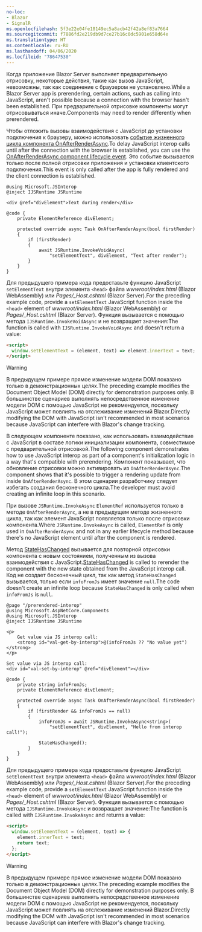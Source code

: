 ```yaml
---
no-loc:
- Blazor
- SignalR
ms.openlocfilehash: 5f3e22e04fe18149ec5a8acb42f42a8ef83a7664
ms.sourcegitcommit: f7886fd2e219db9d7ce27b16c0dc5901e658d64e
ms.translationtype: HT
ms.contentlocale: ru-RU
ms.lasthandoff: 04/06/2020
ms.locfileid: "78647530"
---
```

<span data-ttu-id="2762f-101">Когда приложение Blazor Server выполняет предварительную отрисовку, некоторые действия, такие как вызов JavaScript, невозможны, так как соединение с браузером не установлено.</span><span class="sxs-lookup"><span data-stu-id="2762f-101">While a Blazor Server app is prerendering, certain actions, such as calling into JavaScript, aren't possible because a connection with the browser hasn't been established.</span></span> <span data-ttu-id="2762f-102">При предварительной отрисовке компоненты могут отрисовываться иначе.</span><span class="sxs-lookup"><span data-stu-id="2762f-102">Components may need to render differently when prerendered.</span></span>

<span data-ttu-id="2762f-103">Чтобы отложить вызовы взаимодействия с JavaScript до установки подключения к браузеру, можно использовать [событие жизненного цикла компонента OnAfterRenderAsync](xref:blazor/lifecycle#after-component-render).</span><span class="sxs-lookup"><span data-stu-id="2762f-103">To delay JavaScript interop calls until after the connection with the browser is established, you can use the [OnAfterRenderAsync component lifecycle event](xref:blazor/lifecycle#after-component-render).</span></span> <span data-ttu-id="2762f-104">Это событие вызывается только после полной отрисовки приложения и установки клиентского подключения.</span><span class="sxs-lookup"><span data-stu-id="2762f-104">This event is only called after the app is fully rendered and the client connection is established.</span></span>

```cshtml
@using Microsoft.JSInterop
@inject IJSRuntime JSRuntime

<div @ref="divElement">Text during render</div>

@code {
    private ElementReference divElement;

    protected override async Task OnAfterRenderAsync(bool firstRender)
    {
        if (firstRender)
        {
            await JSRuntime.InvokeVoidAsync(
                "setElementText", divElement, "Text after render");
        }
    }
}
```

<span data-ttu-id="2762f-105">Для предыдущего примера кода предоставьте функцию JavaScript `setElementText` внутри элемента `<head>` файла *wwwroot/index.html* (Blazor WebAssembly) или *Pages/_Host.cshtml* (Blazor Server).</span><span class="sxs-lookup"><span data-stu-id="2762f-105">For the preceding example code, provide a `setElementText` JavaScript function inside the `<head>` element of *wwwroot/index.html* (Blazor WebAssembly) or *Pages/_Host.cshtml* (Blazor Server).</span></span> <span data-ttu-id="2762f-106">Функция вызывается с помощью метода `IJSRuntime.InvokeVoidAsync` и не возвращает значения:</span><span class="sxs-lookup"><span data-stu-id="2762f-106">The function is called with `IJSRuntime.InvokeVoidAsync` and doesn't return a value:</span></span>

```html
<script>
  window.setElementText = (element, text) => element.innerText = text;
</script>
```

> [!WARNING]
> <span data-ttu-id="2762f-107">В предыдущем примере прямое изменение модели DOM показано только в демонстрационных целях.</span><span class="sxs-lookup"><span data-stu-id="2762f-107">The preceding example modifies the Document Object Model (DOM) directly for demonstration purposes only.</span></span> <span data-ttu-id="2762f-108">В большинстве сценариев выполнять непосредственное изменение модели DOM с помощью JavaScript не рекомендуется, поскольку JavaScript может повлиять на отслеживание изменений Blazor.</span><span class="sxs-lookup"><span data-stu-id="2762f-108">Directly modifying the DOM with JavaScript isn't recommended in most scenarios because JavaScript can interfere with Blazor's change tracking.</span></span>

<span data-ttu-id="2762f-109">В следующем компоненте показано, как использовать взаимодействие с JavaScript в составе логики инициализации компонента, совместимое с предварительной отрисовкой.</span><span class="sxs-lookup"><span data-stu-id="2762f-109">The following component demonstrates how to use JavaScript interop as part of a component's initialization logic in a way that's compatible with prerendering.</span></span> <span data-ttu-id="2762f-110">Компонент показывает, что обновление отрисовки можно активировать из `OnAfterRenderAsync`.</span><span class="sxs-lookup"><span data-stu-id="2762f-110">The component shows that it's possible to trigger a rendering update from inside `OnAfterRenderAsync`.</span></span> <span data-ttu-id="2762f-111">В этом сценарии разработчику следует избегать создания бесконечного цикла.</span><span class="sxs-lookup"><span data-stu-id="2762f-111">The developer must avoid creating an infinite loop in this scenario.</span></span>

<span data-ttu-id="2762f-112">При вызове `JSRuntime.InvokeAsync` `ElementRef` используется только в методе `OnAfterRenderAsync`, а не в предыдущем методе жизненного цикла, так как элемент JavaScript появляется только после отрисовки компонента.</span><span class="sxs-lookup"><span data-stu-id="2762f-112">Where `JSRuntime.InvokeAsync` is called, `ElementRef` is only used in `OnAfterRenderAsync` and not in any earlier lifecycle method because there's no JavaScript element until after the component is rendered.</span></span>

<span data-ttu-id="2762f-113">Метод [StateHasChanged](xref:blazor/lifecycle#state-changes) вызывается для повторной отрисовки компонента с новым состоянием, полученным из вызова взаимодействия с JavaScript.</span><span class="sxs-lookup"><span data-stu-id="2762f-113">[StateHasChanged](xref:blazor/lifecycle#state-changes) is called to rerender the component with the new state obtained from the JavaScript interop call.</span></span> <span data-ttu-id="2762f-114">Код не создает бесконечный цикл, так как метод `StateHasChanged` вызывается, только если `infoFromJs` имеет значение `null`.</span><span class="sxs-lookup"><span data-stu-id="2762f-114">The code doesn't create an infinite loop because `StateHasChanged` is only called when `infoFromJs` is `null`.</span></span>

```cshtml
@page "/prerendered-interop"
@using Microsoft.AspNetCore.Components
@using Microsoft.JSInterop
@inject IJSRuntime JSRuntime

<p>
    Get value via JS interop call:
    <strong id="val-get-by-interop">@(infoFromJs ?? "No value yet")</strong>
</p>

Set value via JS interop call:
<div id="val-set-by-interop" @ref="divElement"></div>

@code {
    private string infoFromJs;
    private ElementReference divElement;

    protected override async Task OnAfterRenderAsync(bool firstRender)
    {
        if (firstRender && infoFromJs == null)
        {
            infoFromJs = await JSRuntime.InvokeAsync<string>(
                "setElementText", divElement, "Hello from interop call!");

            StateHasChanged();
        }
    }
}
```

<span data-ttu-id="2762f-115">Для предыдущего примера кода предоставьте функцию JavaScript `setElementText` внутри элемента `<head>` файла *wwwroot/index.html* (Blazor WebAssembly) или *Pages/_Host.cshtml* (Blazor Server).</span><span class="sxs-lookup"><span data-stu-id="2762f-115">For the preceding example code, provide a `setElementText` JavaScript function inside the `<head>` element of *wwwroot/index.html* (Blazor WebAssembly) or *Pages/_Host.cshtml* (Blazor Server).</span></span> <span data-ttu-id="2762f-116">Функция вызывается с помощью метода `IJSRuntime.InvokeAsync` и возвращает значение:</span><span class="sxs-lookup"><span data-stu-id="2762f-116">The function is called with `IJSRuntime.InvokeAsync` and returns a value:</span></span>

```html
<script>
  window.setElementText = (element, text) => {
    element.innerText = text;
    return text;
  };
</script>
```

> [!WARNING]
> <span data-ttu-id="2762f-117">В предыдущем примере прямое изменение модели DOM показано только в демонстрационных целях.</span><span class="sxs-lookup"><span data-stu-id="2762f-117">The preceding example modifies the Document Object Model (DOM) directly for demonstration purposes only.</span></span> <span data-ttu-id="2762f-118">В большинстве сценариев выполнять непосредственное изменение модели DOM с помощью JavaScript не рекомендуется, поскольку JavaScript может повлиять на отслеживание изменений Blazor.</span><span class="sxs-lookup"><span data-stu-id="2762f-118">Directly modifying the DOM with JavaScript isn't recommended in most scenarios because JavaScript can interfere with Blazor's change tracking.</span></span>
